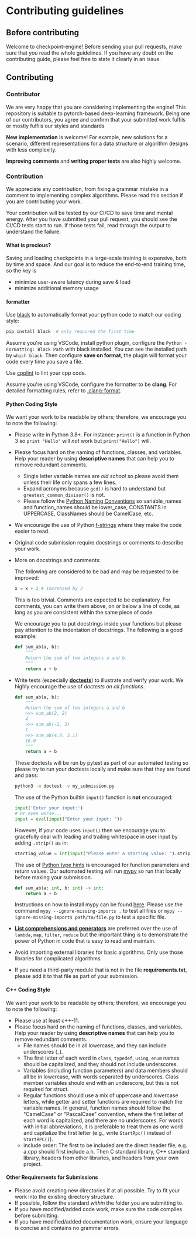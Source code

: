 # Contributing guidelines

## Before contributing

Welcome to checkpoint-engine! Before sending your pull requests, make sure that you read the whole guidelines. If you have any doubt on the contributing guide, please feel free to state it clearly in an issue.

## Contributing

### Contributor

We are very happy that you are considering implementing the engine! This repository is suitable to pytorch-based deep-learning framework. Being one of our contributors, you agree and confirm that your submitted work fulfils or mostly fulfils our styles and standards

__New implementation__ is welcome! For example, new solutions for a scenario, different representations for a data structure or algorithm designs with less complexity.

__Improving comments__ and __writing proper tests__ are also highly welcome.

### Contribution

We appreciate any contribution, from fixing a grammar mistake in a comment to implementing complex algorithms. Please read this section if you are contributing your work.

Your contribution will be tested by our CI/CD to save time and mental energy. After you have submitted your pull request, you should see the CI/CD tests start to run. If those tests fail, read through the output to understand the failure.

#### What is precious?

Saving and loading checkpoints in a large-scale training is expensive, both by time and space. And our goal is to reduce the end-to-end training time, so the key is

* minimize user-aware latency during save & load
* minimize additional memory usage

#### formatter

Use [black](https://github.com/psf/black) to automatically format your python code to match our coding style:

```bash
pip install black  # only required the first time
```

Assume you're using VSCode, install python plugin, configure the `Python › Formatting: Black Path` with black installed. You can see the installed path by `which black`. Then configure **save on format**, the plugin will format your code every time you save a file.

Use [cpplint](https://github.com/cpplint/cpplint) to lint your cpp code.

Assume you're using VSCode, configure the formatter to be **clang**. For detailed formatting rules, refer to [.clang-format](.clang-format).

#### Python Coding Style

We want your work to be readable by others; therefore, we encourage you to note the following:

- Please write in Python 3.8+. For instance: `print()` is a function in Python 3 so `print "Hello"` will *not* work but `print("Hello")` will.
- Please focus hard on the naming of functions, classes, and variables.  Help your reader by using __descriptive names__ that can help you to remove redundant comments.
  - Single letter variable names are *old school* so please avoid them unless their life only spans a few lines.
  - Expand acronyms because `gcd()` is hard to understand but `greatest_common_divisor()` is not.
  - Please follow the [Python Naming Conventions](https://pep8.org/#prescriptive-naming-conventions) so variable_names and function_names should be lower_case, CONSTANTS in UPPERCASE, ClassNames should be CamelCase, etc.

- We encourage the use of Python [f-strings](https://realpython.com/python-f-strings/#f-strings-a-new-and-improved-way-to-format-strings-in-python) where they make the code easier to read.

- Original code submission require docstrings or comments to describe your work.

- More on docstrings and comments:

  The following are considered to be bad and may be requested to be improved:

  ```python
  x = x + 2	# increased by 2
  ```

  This is too trivial. Comments are expected to be explanatory. For comments, you can write them above, on or below a line of code, as long as you are consistent within the same piece of code.

  We encourage you to put docstrings inside your functions but please pay attention to the indentation of docstrings. The following is a good example:

  ```python
  def sum_ab(a, b):
      """
      Return the sum of two integers a and b.
      """
      return a + b
  ```

- Write tests (especially [__doctests__](https://docs.python.org/3/library/doctest.html)) to illustrate and verify your work.  We highly encourage the use of _doctests on all functions_.

  ```python
  def sum_ab(a, b):
      """
      Return the sum of two integers a and b
      >>> sum_ab(2, 2)
      4
      >>> sum_ab(-2, 3)
      1
      >>> sum_ab(4.9, 5.1)
      10.0
      """
      return a + b
  ```

  These doctests will be run by pytest as part of our automated testing so please try to run your doctests locally and make sure that they are found and pass:

  ```bash
  python3 -m doctest -v my_submission.py
  ```

  The use of the Python builtin `input()` function is __not__ encouraged:

  ```python
  input('Enter your input:')
  # Or even worse...
  input = eval(input("Enter your input: "))
  ```

  However, if your code uses `input()` then we encourage you to gracefully deal with leading and trailing whitespace in user input by adding `.strip()` as in:

  ```python
  starting_value = int(input("Please enter a starting value: ").strip())
  ```

  The use of [Python type hints](https://docs.python.org/3/library/typing.html) is encouraged for function parameters and return values.  Our automated testing will run [mypy](http://mypy-lang.org) so run that locally before making your submission.

  ```python
  def sum_ab(a: int, b: int) -> int:
      return a + b
  ```

  Instructions on how to install mypy can be found [here](https://github.com/python/mypy). Please use the command `mypy --ignore-missing-imports .` to test all files or `mypy --ignore-missing-imports path/to/file.py` to test a specific file.

- [__List comprehensions and generators__](https://docs.python.org/3/tutorial/datastructures.html#list-comprehensions) are preferred over the use of `lambda`, `map`, `filter`, `reduce` but the important thing is to demonstrate the power of Python in code that is easy to read and maintain.

- Avoid importing external libraries for basic algorithms. Only use those libraries for complicated algorithms.
- If you need a third-party module that is not in the file __requirements.txt__, please add it to that file as part of your submission.

#### C++ Coding Style

We want your work to be readable by others; therefore, we encourage you to note the following:

- Please use at least c++-11.
- Please focus hard on the naming of functions, classes, and variables.  Help your reader by using __descriptive names__ that can help you to remove redundant comments.
  - File names should be in all lowercase, and they can include underscores (_).
  - The first letter of each word in `class`, `typedef`, `using`, `enum` names should be capitalized, and they should not include underscores.
  - Variables (including function parameters) and data members should all be in lowercase, with words separated by underscores. Class member variables should end with an underscore, but this is not required for struct.
  - Regular functions should use a mix of uppercase and lowercase letters, while getter and setter functions are required to match the variable names. In general, function names should follow the "CamelCase" or "PascalCase" convention, where the first letter of each word is capitalized, and there are no underscores. For words with initial abbreviations, it is preferable to treat them as one word and capitalize the first letter (e.g., write `StartRpc()` instead of `StartRPC()`).
  - include order: The first to be included are the direct header file, e.g. a.cpp should first include a.h. Then C standard library, C++ standard library, headers from other libraries, and headers from your own project. 



#### Other Requirements for Submissions

- Please avoid creating new directories if at all possible. Try to fit your work into the existing directory structure.
- If possible, follow the standard *within* the folder you are submitting to.
- If you have modified/added code work, make sure the code compiles before submitting.
- If you have modified/added documentation work, ensure your language is concise and contains no grammar errors.
